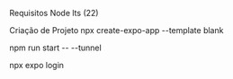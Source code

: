 Requisitos
Node lts (22)

Criação de Projeto
npx create-expo-app --template blank

npm run start -- --tunnel

npx expo login
